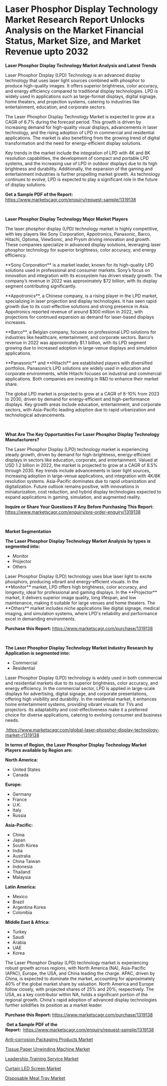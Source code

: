 <p><h1>Laser Phosphor Display Technology Market Research Report Unlocks Analysis on the Market Financial Status, Market Size, and Market Revenue upto 2032</h1></p><p><strong>Laser Phosphor Display Technology Market Analysis and Latest Trends</strong></p>
<p><p>Laser Phosphor Display (LPD) Technology is an advanced display technology that uses laser light sources combined with phosphor to produce high-quality images. It offers superior brightness, color accuracy, and energy efficiency compared to traditional display technologies. LPD is widely used in applications such as large-format displays, digital signage, home theaters, and projection systems, catering to industries like entertainment, education, and corporate sectors.</p><p>The Laser Phosphor Display Technology Market is expected to grow at a CAGR of 6.7% during the forecast period. This growth is driven by increasing demand for high-quality visual displays, advancements in laser technology, and the rising adoption of LPD in commercial and residential applications. The market is also benefiting from the growing trend of digital transformation and the need for energy-efficient display solutions.</p><p>Key trends in the market include the integration of LPD with 4K and 8K resolution capabilities, the development of compact and portable LPD systems, and the increasing use of LPD in outdoor displays due to its high brightness and durability. Additionally, the expansion of the gaming and entertainment industries is further propelling market growth. As technology continues to evolve, LPD is expected to play a significant role in the future of display solutions.</p></p>
<p><strong>Get a Sample PDF of the Report:&nbsp;</strong> <a href="https://www.marketscagr.com/enquiry/request-sample/1319138?utm_campaign=1920&utm_medium=2&utm_source=Github&utm_content=ia&utm_term=20012025&utm_id=laser-phosphor-display-technology">https://www.marketscagr.com/enquiry/request-sample/1319138</a></p>
<p>&nbsp;</p>
<p><strong>Laser Phosphor Display Technology Major Market Players</strong></p>
<p><p>The laser phosphor display (LPD) technology market is highly competitive, with key players like Sony Corporation, Appotronics, Panasonic, Barco, Hitachi, Optoma, ViewSonic, and Prysm driving innovation and growth. These companies specialize in advanced display solutions, leveraging laser phosphor technology for superior brightness, color accuracy, and energy efficiency.</p><p>**Sony Corporation** is a market leader, known for its high-quality LPD solutions used in professional and consumer markets. Sony’s focus on innovation and integration with its ecosystem has driven steady growth. The company’s revenue in 2022 was approximately $72 billion, with its display segment contributing significantly.</p><p>**Appotronics**, a Chinese company, is a rising player in the LPD market, specializing in laser projection and display technologies. It has seen rapid growth due to its cost-effective solutions and strong presence in Asia. Appotronics reported revenue of around $300 million in 2022, with projections for continued expansion as demand for laser-based displays increases.</p><p>**Barco**, a Belgian company, focuses on professional LPD solutions for industries like healthcare, entertainment, and corporate sectors. Barco’s revenue in 2022 was approximately $1.1 billion, with its LPD segment growing due to increased adoption in large-venue displays and simulation applications.</p><p>**Panasonic** and **Hitachi** are established players with diversified portfolios. Panasonic’s LPD solutions are widely used in education and corporate environments, while Hitachi focuses on industrial and commercial applications. Both companies are investing in R&D to enhance their market share.</p><p>The global LPD market is projected to grow at a CAGR of 8-10% from 2023 to 2030, driven by demand for energy-efficient and high-performance displays. Key growth areas include education, entertainment, and corporate sectors, with Asia-Pacific leading adoption due to rapid urbanization and technological advancements.</p></p>
<p>&nbsp;</p>
<p><strong>What Are The Key Opportunities For Laser Phosphor Display Technology Manufacturers?</strong></p>
<p><p>The Laser Phosphor Display (LPD) technology market is experiencing steady growth, driven by demand for high-brightness, energy-efficient displays in sectors like education, corporate, and entertainment. Valued at USD 1.2 billion in 2022, the market is projected to grow at a CAGR of 8.5% through 2030. Key trends include advancements in laser light sources, increasing adoption in large-venue applications, and integration with 4K/8K resolution systems. Asia-Pacific dominates due to rapid urbanization and digitalization. Future outlook remains positive, with innovations in miniaturization, cost reduction, and hybrid display technologies expected to expand applications in gaming, simulation, and augmented reality.</p></p>
<p><strong>Inquire or Share Your Questions If Any Before Purchasing This Report:</strong> <a href="https://www.marketscagr.com/enquiry/pre-order-enquiry/1319138?utm_campaign=1920&utm_medium=2&utm_source=Github&utm_content=ia&utm_term=20012025&utm_id=laser-phosphor-display-technology">https://www.marketscagr.com/enquiry/pre-order-enquiry/1319138</a></p>
<p>&nbsp;</p>
<p><strong>Market Segmentation</strong></p>
<p><strong>The Laser Phosphor Display Technology Market Analysis by types is segmented into:</strong></p>
<p><ul><li>Monitor</li><li>Projector</li><li>Others</li></ul></p>
<p><p>Laser Phosphor Display (LPD) technology uses blue laser light to excite phosphors, producing vibrant and energy-efficient visuals. In the **Monitor** market, LPD offers high brightness, color accuracy, and longevity, ideal for professional and gaming displays. In the **Projector** market, it delivers superior image quality, long lifespan, and low maintenance, making it suitable for large venues and home theaters. The **Others** market includes niche applications like digital signage, medical imaging, and simulation systems, where LPD's reliability and performance excel in demanding environments.</p></p>
<p><strong>Purchase this Report:&nbsp;</strong><a href="https://www.marketscagr.com/purchase/1319138?utm_campaign=1920&utm_medium=2&utm_source=Github&utm_content=ia&utm_term=20012025&utm_id=laser-phosphor-display-technology">https://www.marketscagr.com/purchase/1319138</a></p>
<p>&nbsp;</p>
<p><strong>The Laser Phosphor Display Technology Market Industry Research by Application is segmented into:</strong></p>
<p><ul><li>Commercial</li><li>Residential</li></ul></p>
<p><p>Laser Phosphor Display (LPD) technology is widely used in both commercial and residential markets due to its superior brightness, color accuracy, and energy efficiency. In the commercial sector, LPD is applied in large-scale displays for advertising, digital signage, and corporate presentations, offering high visibility and durability. In the residential market, it enhances home entertainment systems, providing vibrant visuals for TVs and projectors. Its adaptability and cost-effectiveness make it a preferred choice for diverse applications, catering to evolving consumer and business needs.</p></p>
<p><a href="https://www.marketscagr.com/global-laser-phosphor-display-technology-market-r1319138?utm_campaign=1920&utm_medium=2&utm_source=Github&utm_content=ia&utm_term=20012025&utm_id=laser-phosphor-display-technology">&nbsp;https://www.marketscagr.com/global-laser-phosphor-display-technology-market-r1319138</a></p>
<p><strong>In terms of Region, the Laser Phosphor Display Technology Market Players available by Region are:</strong></p>
<p>
    <p> <strong> North America: </strong>
        <ul>
            <li>United States</li>
            <li>Canada</li>
        </ul>
        </p> 
    <p> <strong> Europe: </strong>
        <ul>
            <li>Germany</li>
            <li>France</li>
            <li>U.K.</li>
            <li>Italy</li>
            <li>Russia</li>
        </ul>
        </p> 
    <p> <strong> Asia-Pacific: </strong>
        <ul>
            <li>China</li>
            <li>Japan</li>
            <li>South Korea</li>
            <li>India</li>
            <li>Australia</li>
            <li>China Taiwan</li>
            <li>Indonesia</li>
            <li>Thailand</li>
            <li>Malaysia</li>
        </ul>
        </p> 
    <p> <strong> Latin America: </strong>
        <ul>
            <li>Mexico</li>
            <li>Brazil</li>
            <li>Argentina Korea</li>
            <li>Colombia</li>
        </ul>
        </p> 
    <p> <strong> Middle East & Africa: </strong>
        <ul>
            <li>Turkey</li>
            <li>Saudi</li>
            <li>Arabia</li>
            <li>UAE</li>
            <li>Korea</li>
        </ul>
    </p>
    </p>
<p><p>The Laser Phosphor Display (LPD) technology market is experiencing robust growth across regions, with North America (NA), Asia-Pacific (APAC), Europe, the USA, and China leading the charge. APAC, driven by China, is expected to dominate the market, accounting for approximately 40% of the global market share by valuation. North America and Europe follow closely, with projected shares of 25% and 20%, respectively. The USA, as a key contributor within NA, holds a significant portion of the regional growth. China's rapid adoption of advanced display technologies further solidifies its position as a market leader.</p></p>
<p><strong>Purchase this Report: </strong><a href="https://www.marketscagr.com/purchase/1319138?utm_campaign=1920&utm_medium=2&utm_source=Github&utm_content=ia&utm_term=20012025&utm_id=laser-phosphor-display-technology">https://www.marketscagr.com/purchase/1319138</a></p>
<p>&nbsp;<strong>Get a Sample PDF of the Report:&nbsp;&nbsp;</strong><a href="https://www.marketscagr.com/enquiry/request-sample/1319138?utm_campaign=1920&utm_medium=2&utm_source=Github&utm_content=ia&utm_term=20012025&utm_id=laser-phosphor-display-technology">https://www.marketscagr.com/enquiry/request-sample/1319138</a></p>
<p><strong></strong></p>
<p><p><a href="https://github.com/ChiragRP21/Market-Research-Report-List-7/blob/main/anti-corrosion-packaging-products-market.md?utm_campaign=1920&utm_medium=2&utm_source=Github&utm_content=ia&utm_term=20012025&utm_id=laser-phosphor-display-technology">Anti-corrosion Packaging Products Market</a></p><p><a href="https://www.linkedin.com/pulse/scope-trends-tissue-paper-unwinding-machine-market-latest-5qxtf?utm_campaign=1920&utm_medium=2&utm_source=Github&utm_content=ia&utm_term=20012025&utm_id=laser-phosphor-display-technology">Tissue Paper Unwinding Machine Market</a></p><p><a href="https://www.linkedin.com/pulse/market-growth-potential-forecast-leadership-training-dddtf?utm_campaign=1920&utm_medium=2&utm_source=Github&utm_content=ia&utm_term=20012025&utm_id=laser-phosphor-display-technology">Leadership Training Service Market</a></p><p><a href="https://www.linkedin.com/pulse/in-depth-investigation-curtain-led-screen-market-projected-x0vpf?utm_campaign=1920&utm_medium=2&utm_source=Github&utm_content=ia&utm_term=20012025&utm_id=laser-phosphor-display-technology">Curtain LED Screen Market</a></p><p><a href="https://www.linkedin.com/pulse/revenue-projections-disposable-meal-tray-market-77-cagr-blnsf?utm_campaign=1920&utm_medium=2&utm_source=Github&utm_content=ia&utm_term=20012025&utm_id=laser-phosphor-display-technology">Disposable Meal Tray Market</a></p></p>